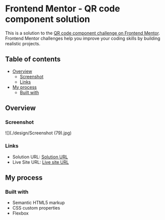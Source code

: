 # Frontend Mentor - QR code component solution

This is a solution to the [QR code component challenge on Frontend Mentor](https://www.frontendmentor.io/challenges/qr-code-component-iux_sIO_H). Frontend Mentor challenges help you improve your coding skills by building realistic projects. 

## Table of contents

- [Overview](#overview)
  - [Screenshot](#screenshot)
  - [Links](#links)
- [My process](#my-process)
  - [Built with](#built-with)
  
## Overview

### Screenshot
![](./design/Screenshot (79).jpg)


### Links

- Solution URL: [Solution URL](https://github.com/ShevindiRodrigo)
- Live Site URL: [Live site URL](https://shevindirodrigo.github.io/)

## My process

### Built with

- Semantic HTML5 markup
- CSS custom properties
- Flexbox
<!-- - CSS Grid
- Mobile-first workflow
- [React](https://reactjs.org/) - JS library
- [Next.js](https://nextjs.org/) - React framework
- [Styled Components](https://styled-components.com/) - For styles -->

